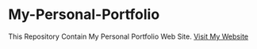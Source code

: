 # My-Personal-Portfolio
This Repository Contain My Personal Portfolio Web Site.
[Visit My Website]()
